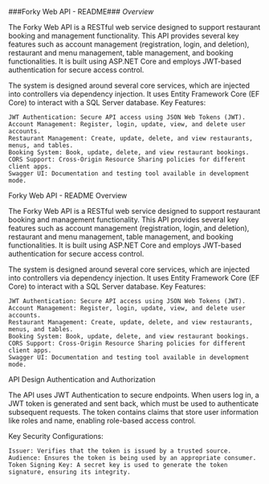 ###Forky Web API - README###
*Overview*

The Forky Web API is a RESTful web service designed to support restaurant booking and management functionality. This API provides several key features such as account management (registration, login, and deletion), restaurant and menu management, table management, and booking functionalities. It is built using ASP.NET Core and employs JWT-based authentication for secure access control.

The system is designed around several core services, which are injected into controllers via dependency injection. It uses Entity Framework Core (EF Core) to interact with a SQL Server database.
Key Features:

    JWT Authentication: Secure API access using JSON Web Tokens (JWT).
    Account Management: Register, login, update, view, and delete user accounts.
    Restaurant Management: Create, update, delete, and view restaurants, menus, and tables.
    Booking System: Book, update, delete, and view restaurant bookings.
    CORS Support: Cross-Origin Resource Sharing policies for different client apps.
    Swagger UI: Documentation and testing tool available in development mode.

Forky Web API - README
Overview

The Forky Web API is a RESTful web service designed to support restaurant booking and management functionality. This API provides several key features such as account management (registration, login, and deletion), restaurant and menu management, table management, and booking functionalities. It is built using ASP.NET Core and employs JWT-based authentication for secure access control.

The system is designed around several core services, which are injected into controllers via dependency injection. It uses Entity Framework Core (EF Core) to interact with a SQL Server database.
Key Features:

    JWT Authentication: Secure API access using JSON Web Tokens (JWT).
    Account Management: Register, login, update, view, and delete user accounts.
    Restaurant Management: Create, update, delete, and view restaurants, menus, and tables.
    Booking System: Book, update, delete, and view restaurant bookings.
    CORS Support: Cross-Origin Resource Sharing policies for different client apps.
    Swagger UI: Documentation and testing tool available in development mode.

API Design
Authentication and Authorization

The API uses JWT Authentication to secure endpoints. When users log in, a JWT token is generated and sent back, which must be used to authenticate subsequent requests. The token contains claims that store user information like roles and name, enabling role-based access control.

Key Security Configurations:

    Issuer: Verifies that the token is issued by a trusted source.
    Audience: Ensures the token is being used by an appropriate consumer.
    Token Signing Key: A secret key is used to generate the token signature, ensuring its integrity.
